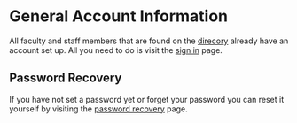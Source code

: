 # General Account Information

All faculty and staff members that are found on the
[direcory](http://antiochcollege.org/college-directory) already
have an account set up. All you need to do is visit the [sign
in](http://antiochcollege.org/user) page. 

## Password Recovery

If you have not set a password yet
or forget your password you can reset it yourself by visiting the
[password recovery](http://antiochcollege.org/user/password) page.


